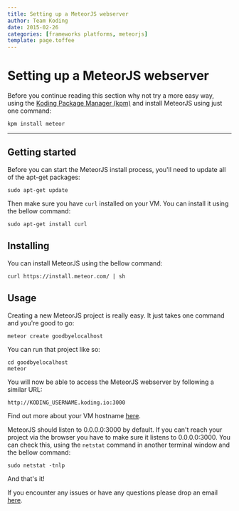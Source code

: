 ```yaml
---
title: Setting up a MeteorJS webserver
author: Team Koding
date: 2015-02-26
categories: [frameworks platforms, meteorjs]
template: page.toffee
---
```


# Setting up a MeteorJS webserver

Before you continue reading this section why not try a more easy way, using the [Koding Package Manager (kpm)](http://learn.koding.com/guides/getting-started-kpm/) and install MeteorJS using just one command:

```
kpm install meteor
```

***

## Getting started

Before you can start the MeteorJS install process, you'll need to update all of the apt-get packages:

```
sudo apt-get update
```

Then make sure you have `curl` installed on your VM. You can install it using the bellow command:

```
sudo apt-get install curl
```

## Installing

You can install MeteorJS using the bellow command:

```
curl https://install.meteor.com/ | sh
```

## Usage

Creating a new MeteorJS project is really easy. It just takes one command and you're good to go:

```
meteor create goodbyelocalhost
```

You can run that project like so:

```
cd goodbyelocalhost
meteor
```

You will now be able to access the MeteorJS webserver by following a similar URL:

```
http://KODING_USERNAME.koding.io:3000
```

Find out more about your VM hostname [here](http://learn.koding.com/faq/vm-hostname/).

MeteorJS should listen to 0.0.0.0:3000 by default. If you can't reach your project via the browser you have to make sure it listens to 0.0.0.0:3000. You can check this, using the `netstat` command in another terminal window and the bellow command:

```
sudo netstat -tnlp
```

And that's it!

If you encounter any issues or have any questions please drop an email [here](mailto:support@koding.com).
